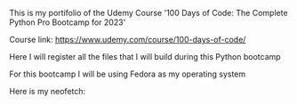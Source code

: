 This is my portifolio of the Udemy Course '100 Days of Code: The Complete Python Pro Bootcamp for 2023'

Course link:
    https://www.udemy.com/course/100-days-of-code/

Here I will register all the files that I will build during this Python bootcamp

For this bootcamp I will be using Fedora as my operating system

Here is my neofetch:


